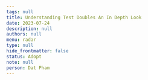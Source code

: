 ```yaml
---
tags: null
title: Understanding Test Doubles An In Depth Look
date: 2023-07-24
description: null
authors: null
menu: radar
type: null
hide_frontmatter: false
status: Adopt
note: null
person: Dat Pham
---
```


